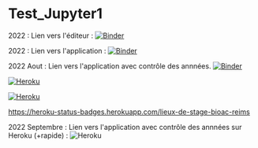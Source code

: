 # Test_Jupyter1

2022 : Lien vers l'éditeur :
[![Binder](https://mybinder.org/badge_logo.svg)](https://mybinder.org/v2/gh/dfialaire/Test_Jupyter1/HEAD)

2022 : Lien vers l'application :
[![Binder](https://mybinder.org/badge_logo.svg)](https://mybinder.org/v2/gh/dfialaire/Test_Jupyter1/HEAD?urlpath=%2Fvoila%2Frender%2FLieux_de_stages.ipynb)

2022 Aout : Lien vers l'application avec contrôle des annnées.
[![Binder](https://mybinder.org/badge_logo.svg)](https://mybinder.org/v2/gh/dfialaire/Test_Jupyter1/HEAD?urlpath=%2Fvoila%2Frender%2FLieux_de_stages_Check_Annees5.ipynb)

[![Heroku](https://heroku-badge.herokuapp.com/?app=heroku-badge&style=flat)](https://heroku-badge.herokuapp.com/projects.html)

[![Heroku](https://heroku-badge.herokuapp.com/?app=heroku-badge&style=flat)](https://heroku-badge.herokuapp.com/projects.html)

https://heroku-status-badges.herokuapp.com/lieux-de-stage-bioac-reims

2022 Septembre : Lien vers l'application avec contrôle des annnées sur Heroku (+rapide) :
![Heroku](https://pyheroku-badge.herokuapp.com/?app=lieux-de-stage-bioac-reims&style=flat)
